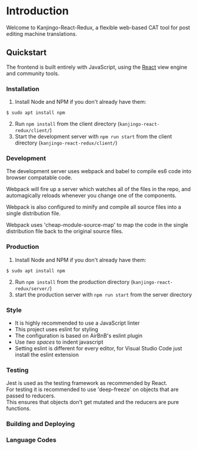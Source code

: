 # Introduction

Welcome to Kanjingo-React-Redux, a flexible web-based CAT tool for post editing machine translations.

## Quickstart

The frontend is built entirely with JavaScript, using the [React](https://github.com/reactjs) view engine and community tools.     

### Installation    

1. Install Node and NPM if you don't already have them:
  ```
  $ sudo apt install npm
  ```
2. Run `npm install` from the client directory (`kanjingo-react-redux/client/`)
3. Start the development server with `npm run start` from the client directory (`kanjingo-react-redux/client/`)

### Development

The development server uses webpack and babel to compile es6 code into browser compatable code.  

Webpack will fire up a server which watches all of the files in the repo, and automagically reloads whenever you change one of the components.  

Webpack is also configured to minify and compile all source files into a single distribution file.   

Webpack uses 'cheap-module-source-map' to map the code in the single distribution file back to the original source files.

### Production

1. Install Node and NPM if you don't already have them:
  ```
  $ sudo apt install npm
  ```
2. Run `npm install` from the production directory (`kanjingo-react-redux/server/`) 
3. start the production server with `npm run start` from the server directory

### Style

* It is highly recommended to use a JavaScript linter 
* This project uses eslint for styling
* The configuration is based on AirBnB's eslint plugin
* Use *two spaces* to indent javascript
* Setting eslint is different for every editor, for Visual Studio Code just install the eslint extension

### Testing

Jest is used as the testing framework as recommended by React.  
For testing it is recommended to use 'deep-freeze' on objects that are passed to reducers.  
This ensures that objects don't get mutated and the reducers are pure functions.

### Building and Deploying

### Language Codes
